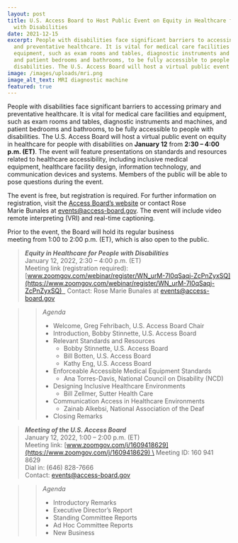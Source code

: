 ```yaml
---
layout: post
title: U.S. Access Board to Host Public Event on Equity in Healthcare for People
  with Disabilities
date: 2021-12-15
excerpt: People with disabilities face significant barriers to accessing primary
  and preventative healthcare. It is vital for medical care facilities and
  equipment, such as exam rooms and tables, diagnostic instruments and machines,
  and patient bedrooms and bathrooms, to be fully accessible to people with
  disabilities. The U.S. Access Board will host a virtual public event on . . .
image: /images/uploads/mri.png
image_alt_text: MRI diagnostic machine
featured: true
---
```

People with disabilities face significant barriers to accessing primary and preventative healthcare. It is vital for medical care facilities and equipment, such as exam rooms and tables, diagnostic instruments and machines, and patient bedrooms and bathrooms, to be fully accessible to people with disabilities. The U.S. Access Board will host a virtual public event on equity in healthcare for people with disabilities on **January 12** from **2:30 – 4:00 p.m. (ET)**. The event will feature presentations on standards and resources related to healthcare accessibility, including inclusive medical equipment, healthcare facility design, information technology, and communication devices and systems. Members of the public will be able to pose questions during the event.  

The event is free, but registration is required. For further information on registration, visit the [Access Board’s website](https://www.access-board.gov/about/meetings.html) or contact Rose Marie Bunales at [events@access-board.gov](mailto:events@access-board.gov). The event will include video remote interpreting (VRI) and real-time captioning. 

Prior to the event, the Board will hold its regular business meeting from 1:00 to 2:00 p.m. (ET), which is also open to the public. 

> **_Equity in Healthcare for People with Disabilities_**  \
> January 12, 2022, 2:30 – 4:00 p.m. (ET)  \
> Meeting link (registration required): [www.zoomgov.com/webinar/register/WN_urM-7I0qSaqj-ZcPnZyxSQ](https://www.zoomgov.com/webinar/register/WN_urM-7I0qSaqj-ZcPnZyxSQ)  
> Contact: Rose Marie Bunales at [events@access-board.gov](mailto:events@access-board.gov) 

>> _Agenda_ 
>> * Welcome, Greg Fehribach, U.S. Access Board Chair 
>> * Introduction, Bobby Stinnette, U.S. Access Board 
>> * Relevant Standards and Resources 
>>   - Bobby Stinnette, U.S. Access Board 
>>   - Bill Botten, U.S. Access Board 
>>   - Kathy Eng, U.S. Access Board 
>> * Enforceable Accessible Medical Equipment Standards  
>>   - Ana Torres-Davis, National Council on Disability (NCD) 
>> * Designing Inclusive Healthcare Environments 
>>   - Bill Zellmer, Sutter Health Care 
>> * Communication Access in Healthcare Environments 
>>   - Zainab Alkebsi, National Association of the Deaf 
>> * Closing Remarks 

> ***Meeting of the U.S. Access Board*** \
> January 12, 2022, 1:00 – 2:00 p.m. (ET) \
> Meeting link: [www.zoomgov.com/j/1609418629](https://www.zoomgov.com/j/1609418629) \
> Meeting ID: 160 941 8629 \
> Dial in: (646) 828-7666 \
> Contact: <events@access-board.gov> 

>> _Agenda_  
>> * Introductory Remarks  
>> * Executive Director’s Report  
>> * Standing Committee Reports  
>> * Ad Hoc Committee Reports  
>> * New Business
